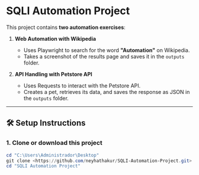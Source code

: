 # SQLI Automation Project

This project contains **two automation exercises**:

1. **Web Automation with Wikipedia**  
   - Uses Playwright to search for the word **"Automation"** on Wikipedia.  
   - Takes a screenshot of the results page and saves it in the `outputs` folder.  

2. **API Handling with Petstore API**  
   - Uses Requests to interact with the Petstore API.  
   - Creates a pet, retrieves its data, and saves the response as JSON in the `outputs` folder.  

---

## 🛠️ Setup Instructions

### 1. Clone or download this project
```powershell
cd "C:\Users\Administrador\Desktop"
git clone <https://github.com/neyhathakur/SQLI-Automation-Project.git> "SQLI Automation Project"
cd "SQLI Automation Project"
